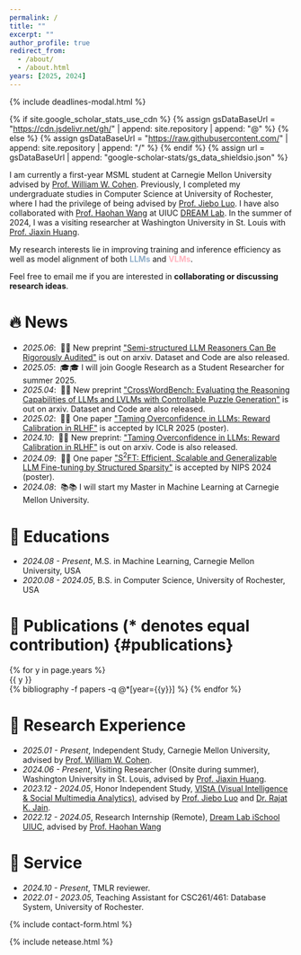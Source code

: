 ```yaml
---
permalink: /
title: ""
excerpt: ""
author_profile: true
redirect_from: 
  - /about/
  - /about.html
years: [2025, 2024]
---
```

<!-- https://github.com/erikthedeveloper/code-review-emoji-guide -->

<!-- Include the modal component -->
{% include deadlines-modal.html %}

{% if site.google_scholar_stats_use_cdn %}
{% assign gsDataBaseUrl = "https://cdn.jsdelivr.net/gh/" | append: site.repository | append: "@" %}
{% else %}
{% assign gsDataBaseUrl = "https://raw.githubusercontent.com/" | append: site.repository | append: "/" %}
{% endif %}
{% assign url = gsDataBaseUrl | append: "google-scholar-stats/gs_data_shieldsio.json" %}

<span class='anchor' id='about-me'></span>

I am currently a first-year MSML student at Carnegie Mellon University advised by [Prof. William W. Cohen](https://www.cs.cmu.edu/~wcohen/). Previously, I completed my undergraduate studies in Computer Science at University of Rochester, where I had the privilege of being advised by [Prof. Jiebo Luo](https://www.cs.rochester.edu/u/jluo/#Prospective). I have also collaborated with [Prof. Haohan Wang](https://haohanwang.github.io/) at UIUC [DREAM Lab](https://dreamlabuiuc.github.io/). In the summer of 2024, I was a visiting researcher at Washington University in St. Louis with [Prof. Jiaxin Huang](https://teapot123.github.io/).

My research interests lie in improving training and inference efficiency as well as model alignment of both <span style="color:rgb(144, 174, 200)">**LLMs**</span> and <span style="color:lightpink">**VLMs**</span>. 

Feel free to email me if you are interested in **collaborating or discussing research ideas**.

<!-- My research interest includes neural machine translation and computer vision. I have published more than 100 papers at the top international AI conferences with total <a href='https://scholar.google.com/citations?user=Jyqbex4AAAAJ'>google scholar citations <strong><span id='total_cit'>260000+</span></strong></a>  -->

<!-- (You can also use google scholar badge <a href='https://scholar.google.com/citations?user=Jyqbex4AAAAJ'><img src="https://img.shields.io/endpoint?url={{ url | url_encode }}&logo=Google%20Scholar&labelColor=f6f6f6&color=9cf&style=flat&label=citations"></a>). -->

<!-- <span style="color:red">🔈**I am actively seeking for 2025 Summer HCI Research Internship, please don’t hesitate to contact me if you think I might be a good fit!**</span> -->

<span class='anchor' id='-news'></span>

# 🔥 News
- *2025.06*: &nbsp;🎉🎉 New preprint ["Semi-structured LLM Reasoners Can Be Rigorously Audited"](https://arxiv.org/abs/2505.24217) is out on arxiv. Dataset and Code are also released.
- *2025.05*: &nbsp;🎓🎓 I will join Google Research as a Student Researcher for summer 2025.
- *2025.04*: &nbsp;🎉🎉 New preprint ["CrossWordBench: Evaluating the Reasoning Capabilities of LLMs and LVLMs with Controllable Puzzle Generation"](https://arxiv.org/abs/2504.00043) is out on arxiv. Dataset and Code are also released.
- *2025.02*: &nbsp;🎉🎉 One paper ["Taming Overconfidence in LLMs: Reward Calibration in RLHF"](https://arxiv.org/abs/2410.09724) is accepted by ICLR 2025 (poster).
- *2024.10*: &nbsp;🎉🎉 New preprint: ["Taming Overconfidence in LLMs: Reward Calibration in RLHF"](https://arxiv.org/abs/2410.09724) is out on arxiv. Code is also released.
- *2024.09*: &nbsp;🎉🎉 One paper ["S<sup>2</sup>FT: Efficient, Scalable and Generalizable LLM Fine-tuning by Structured Sparsity"](https://openreview.net/forum?id=lEUle8S4xQ&referrer=%5Bthe%20profile%20of%20Xinyu%20Yang%5D) is accepted by NIPS 2024 (poster).
- *2024.08*: &nbsp;📚📚 I will start my Master in Machine Learning at Carnegie Mellon University.
<!-- - *2024.05*: &nbsp;🎉🎉 ["Development of UroSAM: A Machine Learning Model to Automatically Identify Kidney Stone Composition from Endoscopic Video"](https://www.liebertpub.com/doi/10.1089/end.2023.0740) is accepted for publication at Journal of Endourology. -->

<span class='anchor' id='-education'></span>

# 📖 Educations
- *2024.08 - Present*, M.S. in Machine Learning, Carnegie Mellon University, USA
- *2020.08 - 2024.05*, B.S. in Computer Science, University of Rochester, USA

<span class='anchor' id='-publications'></span>

# 📝 Publications (* denotes equal contribution) {#publications}

<div class="publications">
  {% for y in page.years %}
    <div>{{ y }}</div>
    {% bibliography -f papers -q @*[year={{y}}] %}
  {% endfor %}
</div>

<span class='anchor' id='-research'></span>

# 🔬 Research Experience
- *2025.01 - Present*, Independent Study, Carnegie Mellon University, advised by [Prof. William W. Cohen](https://www.cs.cmu.edu/~wcohen/).
- *2024.06 - Present*, Visiting Researcher (Onsite during summer), Washington University in St. Louis, advised by [Prof. Jiaxin Huang](https://teapot123.github.io/).
- *2023.12 - 2024.05*, Honor Independent Study, [VIStA (Visual Intelligence & Social Multimedia Analytics)](https://www.cs.rochester.edu/u/jluo/\#VISTA), advised by [Prof. Jiebo Luo](https://www.cs.rochester.edu/u/jluo/) and [Dr. Rajat K. Jain](https://www.urmc.rochester.edu/people/112361798-rajat-k-jain).
- *2022.12 - 2024.05*, Research Internship (Remote), [Dream Lab iSchool UIUC](https://dreamlabuiuc.github.io/\#intro), advised by [Prof. Haohan Wang](https://haohanwang.github.io/)

<span class='anchor' id='-service'></span>

# 📝 Service
- *2024.10 - Present*, TMLR reviewer.
- *2022.01 - 2023.05*, Teaching Assistant for CSC261/461: Database System, University of Rochester.

<!-- 🛠️ Skills -->


<!-- Contact -->
<link rel="stylesheet" href="{{ '/assets/css/contact-form.css' | relative_url }}">
{% include contact-form.html %}
<script src="{{ '/assets/js/contact-form.js' | relative_url }}"></script>

<!-- Music -->
{% include netease.html %}


<!-- <script src="{{ '/assets/js/webPet.min.js' | relative_url }}"></script> -->
<!-- Initialize the WebPet -->
<!-- <script>
  document.addEventListener('DOMContentLoaded', function() {
    const pet = new WebPet({
      name: 'Kitty',
      // Add any additional custom configurations here
    });
  });
</script> -->